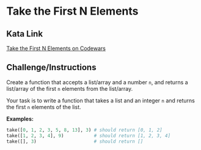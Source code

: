 # Take the First N Elements

## Kata Link

[Take the First N Elements on Codewars](https://www.codewars.com/kata/545afd0761aa4c3055001386/train/python)

## Challenge/Instructions

Create a function that accepts a list/array and a number `n`, and returns a list/array of the first `n` elements from the list/array.

Your task is to write a function that takes a list and an integer `n` and returns the first `n` elements of the list.

**Examples:**

```python
take([0, 1, 2, 3, 5, 8, 13], 3) # should return [0, 1, 2]
take([1, 2, 3, 4], 9)           # should return [1, 2, 3, 4]
take([], 3)                     # should return []